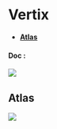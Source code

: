 # Vertix
- [**Atlas**](https://atlas.vertix.tech)

#### Doc :

[![](https://d22f1kls6ex9ii.cloudfront.net/doc/doc1.png)](https://doc.vertix.tech)

## Atlas

[![](https://d22f1kls6ex9ii.cloudfront.net/doc/atlas-home-v1.png)](https://atlas.vertix.tech)

